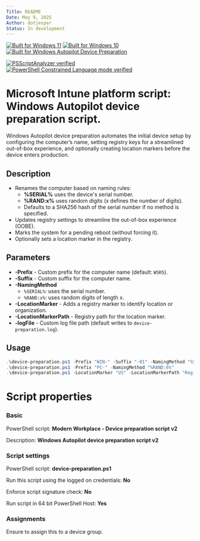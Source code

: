 ```yaml
---
Title: README
Date: May 9, 2025
Author: dotjesper
Status: In development
---
```


[![Built for Windows 11](https://img.shields.io/badge/Built%20for%20Windows%2011-Yes-blue?style=flat)](https://windows.com/ "Built for Windows 11")
[![Built for Windows 10](https://img.shields.io/badge/Built%20for%20Windows%2010-Yes-blue?style=flat)](https://windows.com/ "Built for Windows 10")
[![Built for Windows Autopilot Device Preparation](https://img.shields.io/badge/Built%20for%20Windows%20Autopilot-Yes-blue?style=flat)](https://learn.microsoft.com/autopilot/device-preparation/overview/ "Windows Autopilot")

[![PSScriptAnalyzer verified](https://img.shields.io/badge/PowerShell%20Script%20Analyzer%20verified-No-green?style=flat)](https://learn.microsoft.com/powershell/module/psscriptanalyzer/ "PowerShell Script Analyzer")
[![PowerShell Constrained Language mode verified](https://img.shields.io/badge/PowerShell%20Constrained%20Language%20mode%20verified-No-green?style=flat)](https://docs.microsoft.com/powershell/module/microsoft.powershell.core/about/about_language_modes/ "PowerShell Language mode")

# Microsoft Intune platform script: Windows Autopilot device preparation script.

Windows Autopilot device preparation automates the initial device setup by configuring the computer’s name, setting registry keys for a streamlined out-of-box experience, and optionally creating location markers before the device enters production.

## Description
- Renames the computer based on naming rules:
  - **%SERIAL%** uses the device's serial number.
  - **%RAND:x%** uses random digits (x defines the number of digits).
  - Defaults to a SHA256 hash of the serial number if no method is specified.
- Updates registry settings to streamline the out-of-box experience (OOBE).
- Marks the system for a pending reboot (without forcing it).
- Optionally sets a location marker in the registry.

## Parameters
- **-Prefix** - Custom prefix for the computer name (default: `WSR5`).
- **-Suffix** - Custom suffix for the computer name.
- **-NamingMethod**
  - `%SERIAL%`: uses the serial number.
  - `%RAND:x%`: uses random digits of length x.
- **-LocationMarker** - Adds a registry marker to identify location or organization.
- **-LocationMarkerPath** - Registry path for the location marker.
- **-logFile** - Custom log file path (default writes to `device-preparation.log`).

## Usage

```powershell
.\device-preparation.ps1 -Prefix "WIN-" -Suffix "-01" -NamingMethod "%SERIAL%"
.\device-preparation.ps1 -Prefix "PC-" -NamingMethod "%RAND:6%"
.\device-preparation.ps1 -LocationMarker "US" -LocationMarkerPath "Registry::HKEY_LOCAL_MACHINE\SOFTWARE\Custom\Location"
```

# Script properties

### Basic

PowerShell script: **Modern Workplace - Device preparation script v2**

Description: **Windows Autopilot device preparation script v2**

### Script settings

PowerShell script: **device-preparation.ps1**

Run this script using the logged on credentials: **No**

Enforce script signature check: **No**

Run script in 64 bit PowerShell Host: **Yes**

### Assignments

Ensure to assign this to a device group.
